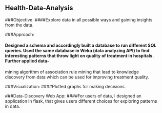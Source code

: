 ## Health-Data-Analysis

###Objective: 
####Explore data in all possible ways and gaining insights from the data.

###Approach: 
#### Designed a schema and accordingly built a database to run different SQL queries. Used the same database in Weka (data analyzing API) to find interesting patterns that throw light on quality of treatment in hospitals. Further applied data-
mining algorithm of association rule mining that lead to knowledge discovery from data which can be used for improving 
treatment quality.

###Visualization: 
####Plotted graphs for making decisions.

###Data-Discovery Web App: 
####For users of data, I designed an application in flask, that gives users different choices for exploring patterns in data. 
